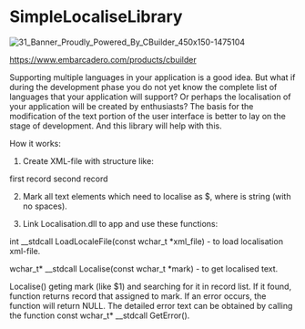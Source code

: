 # SimpleLocaliseLibrary
![31_Banner_Proudly_Powered_By_CBuilder_450x150-1475104](https://user-images.githubusercontent.com/33027745/120885678-cdc61380-c5f2-11eb-9603-71658ad1abdd.png)

https://www.embarcadero.com/products/cbuilder

Supporting multiple languages in your application is a good idea. But what if during the development phase you do not yet know the complete list of languages that your application will support? Or perhaps the localisation of your application will be created by enthusiasts? The basis for the modification of the text portion of the user interface is better to lay on the stage of development. And this library will help with this.

How it works:

1. Create XML-file with structure like:

<LocalisationFile>
	<Record id = 'id_1'>first record</Record>
	<Record id = 'id_2'>second record</Record>
</LocalisationFile>

2. Mark all text elements which need to localise as $<id>, where <id> is string (with no spaces).

3. Link Localisation.dll to app and use these functions:

int __stdcall LoadLocaleFile(const wchar_t *xml_file) - to load localisation xml-file.

wchar_t* __stdcall Localise(const wchar_t *mark) - to get localised text.

Localise() geting mark (like $1) and searching for it in record list. If it found, function returns record that assigned to mark. If an error occurs, the function will return NULL. The detailed error text can be obtained by calling the function const wchar_t* __stdcall GetError().
